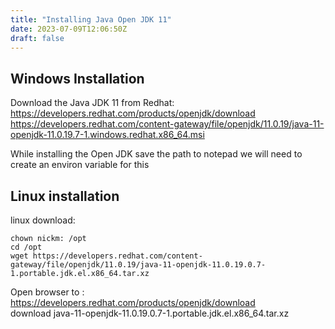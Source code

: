 ```yaml
---
title: "Installing Java Open JDK 11"
date: 2023-07-09T12:06:50Z
draft: false
---
```


## Windows Installation
Download the Java JDK 11 from Redhat:\
https://developers.redhat.com/products/openjdk/download \
https://developers.redhat.com/content-gateway/file/openjdk/11.0.19/java-11-openjdk-11.0.19.7-1.windows.redhat.x86_64.msi


While installing the Open JDK save the path to notepad we will need to create an environ variable for this

## Linux installation
linux download:
```
chown nickm: /opt
cd /opt
wget https://developers.redhat.com/content-gateway/file/openjdk/11.0.19/java-11-openjdk-11.0.19.0.7-1.portable.jdk.el.x86_64.tar.xz

```
Open browser to : \
https://developers.redhat.com/products/openjdk/download \
download java-11-openjdk-11.0.19.0.7-1.portable.jdk.el.x86_64.tar.xz
